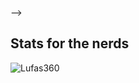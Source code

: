 
-->
## Stats for the nerds

<p><img align="left" src="https://github-readme-stats.vercel.app/api/top-langs?username=Lufas360&show_icons=true&locale=en&layout=compact" alt="Lufas360" /></p>

